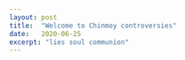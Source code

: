 ```yaml
---
layout: post
title:  "Welcome to Chinmoy controversies"
date:   2020-06-25
excerpt: "lies soul communion"
---
```

